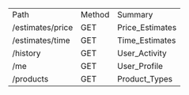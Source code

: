 <table>
  <tr>
    <td>Path</td>
    <td>Method</td>
    <td>Summary</td>
  </tr>
  <tr>
    <td>/estimates/price</td>
    <td>GET</td>
    <td>Price_Estimates</td>
  </tr>
  <tr>
    <td>/estimates/time</td>
    <td>GET</td>
    <td>Time_Estimates</td>
  </tr>
  <tr>
    <td>/history</td>
    <td>GET</td>
    <td>User_Activity</td>
  </tr>
  <tr>
    <td>/me</td>
    <td>GET</td>
    <td>User_Profile</td>
  </tr>
  <tr>
    <td>/products</td>
    <td>GET</td>
    <td>Product_Types</td>
  </tr>
</table>
